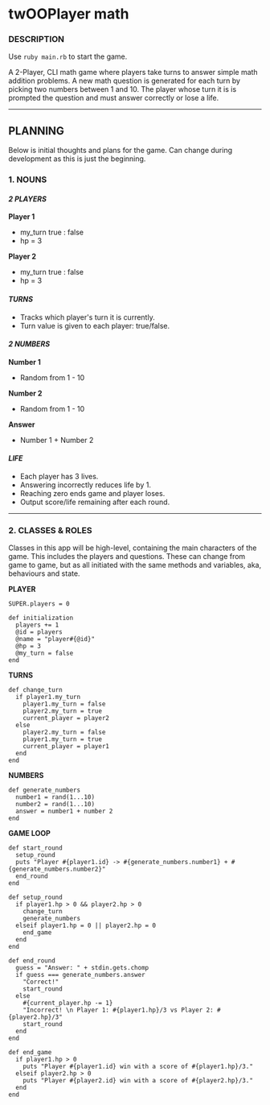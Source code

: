 # twOOPlayer math

### DESCRIPTION

Use `ruby main.rb` to start the game.

A 2-Player, CLI math game where players take turns to answer simple math addition problems. A new math question is generated for each turn by picking two numbers between 1 and 10. The player whose turn it is is prompted the question and must answer correctly or lose a life.

---

## PLANNING

Below is initial thoughts and plans for the game. Can change during development as this is just the beginning.

### 1. NOUNS

#### _2 PLAYERS_

**Player 1**

- my_turn true : false
- hp = 3

**Player 2**

- my_turn true : false
- hp = 3

#### _TURNS_

- Tracks which player's turn it is currently.
- Turn value is given to each player: true/false.

#### _2 NUMBERS_

**Number 1**

- Random from 1 - 10

**Number 2**

- Random from 1 - 10

**Answer**

- Number 1 + Number 2

#### _LIFE_

- Each player has 3 lives.
- Answering incorrectly reduces life by 1.
- Reaching zero ends game and player loses.
- Output score/life remaining after each round.

---

### 2. CLASSES & ROLES

Classes in this app will be high-level, containing the main characters of the game. This includes the players and questions. These can change from game to game, but as all initiated with the same methods and variables, aka, behaviours and state.

**PLAYER**

```
SUPER.players = 0
```

```
def initialization
  players += 1
  @id = players
  @name = "player#{@id}"
  @hp = 3
  @my_turn = false
end
```

**TURNS**

```
def change_turn
  if player1.my_turn
    player1.my_turn = false
    player2.my_turn = true
    current_player = player2
  else
    player2.my_turn = false
    player1.my_turn = true
    current_player = player1
  end
end
```

**NUMBERS**

```
def generate_numbers
  number1 = rand(1...10)
  number2 = rand(1...10)
  answer = number1 + number 2
end
```

**GAME LOOP**

```
def start_round
  setup_round
  puts "Player #{player1.id} -> #{generate_numbers.number1} + #{generate_numbers.number2}"
  end_round
end
```

```
def setup_round
  if player1.hp > 0 && player2.hp > 0
    change_turn
    generate_numbers
  elseif player1.hp = 0 || player2.hp = 0
    end_game
  end
end
```

```
def end_round
  guess = "Answer: " + stdin.gets.chomp
  if guess === generate_numbers.answer
    "Correct!"
    start_round
  else
    #{current_player.hp -= 1}
    "Incorrect! \n Player 1: #{player1.hp}/3 vs Player 2: #{player2.hp}/3"
    start_round
  end
end
```

```
def end_game
  if player1.hp > 0
    puts "Player #{player1.id} win with a score of #{player1.hp}/3."
  elseif player2.hp > 0
    puts "Player #{player2.id} win with a score of #{player2.hp}/3."
  end
end
```

